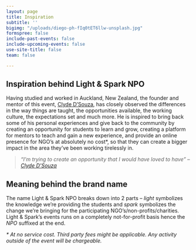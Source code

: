 ```yaml
---
layout: page
title: Inspiration
subtitle: ''
bigimg: "/uploads/diego-ph-fIq0tET6llw-unsplash.jpg"
formspree: false
include-past-events: false
include-upcoming-events: false
use-site-title: false
team: false

---
```

## Inspiration behind Light & Spark NPO

Having studied and worked in Auckland, New Zealand, the founder and mentor of this event, [Clyde D’Souza](https://clydedsouza.net/), has closely observed the differences in the way things are taught, the opportunities available, the working culture, the expectations set and much more. He is inspired to bring back some of his personal experiences and give back to the community by creating an opportunity for students to learn and grow, creating a platform for mentors to teach and gain a new experience, and provide an online presence for NGO’s at absolutely no cost*, so that they can create a bigger impact in the area they’ve been working tirelessly in.

> _“I’m trying to create an opportunity that I would have loved to have” –_ [_Clyde D’Souza_](https://clydedsouza.net/)

## Meaning behind the brand name

The name Light & Spark NPO breaks down into 2 parts – _light_ symbolizes the knowledge we’re providing the students and _spark_ symbolizes the change we’re bringing for the participating NGO’s/non-profits/charities. Light & Spark’s events runs on a completely not-for-profit basis hence the _NPO_ suffixed at the end.

_* At no service cost. Third party fees might be applicable. Any activity outside of the event will be chargeable._ 